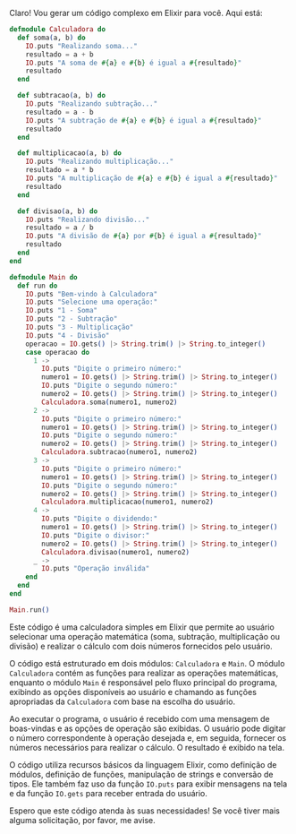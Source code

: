 Claro! Vou gerar um código complexo em Elixir para você. Aqui está:

```elixir
defmodule Calculadora do
  def soma(a, b) do
    IO.puts "Realizando soma..."
    resultado = a + b
    IO.puts "A soma de #{a} e #{b} é igual a #{resultado}"
    resultado
  end

  def subtracao(a, b) do
    IO.puts "Realizando subtração..."
    resultado = a - b
    IO.puts "A subtração de #{a} e #{b} é igual a #{resultado}"
    resultado
  end

  def multiplicacao(a, b) do
    IO.puts "Realizando multiplicação..."
    resultado = a * b
    IO.puts "A multiplicação de #{a} e #{b} é igual a #{resultado}"
    resultado
  end

  def divisao(a, b) do
    IO.puts "Realizando divisão..."
    resultado = a / b
    IO.puts "A divisão de #{a} por #{b} é igual a #{resultado}"
    resultado
  end
end

defmodule Main do
  def run do
    IO.puts "Bem-vindo à Calculadora"
    IO.puts "Selecione uma operação:"
    IO.puts "1 - Soma"
    IO.puts "2 - Subtração"
    IO.puts "3 - Multiplicação"
    IO.puts "4 - Divisão"
    operacao = IO.gets() |> String.trim() |> String.to_integer()
    case operacao do
      1 ->
        IO.puts "Digite o primeiro número:"
        numero1 = IO.gets() |> String.trim() |> String.to_integer()
        IO.puts "Digite o segundo número:"
        numero2 = IO.gets() |> String.trim() |> String.to_integer()
        Calculadora.soma(numero1, numero2)
      2 ->
        IO.puts "Digite o primeiro número:"
        numero1 = IO.gets() |> String.trim() |> String.to_integer()
        IO.puts "Digite o segundo número:"
        numero2 = IO.gets() |> String.trim() |> String.to_integer()
        Calculadora.subtracao(numero1, numero2)
      3 ->
        IO.puts "Digite o primeiro número:"
        numero1 = IO.gets() |> String.trim() |> String.to_integer()
        IO.puts "Digite o segundo número:"
        numero2 = IO.gets() |> String.trim() |> String.to_integer()
        Calculadora.multiplicacao(numero1, numero2)
      4 ->
        IO.puts "Digite o dividendo:"
        numero1 = IO.gets() |> String.trim() |> String.to_integer()
        IO.puts "Digite o divisor:"
        numero2 = IO.gets() |> String.trim() |> String.to_integer()
        Calculadora.divisao(numero1, numero2)
      _ ->
        IO.puts "Operação inválida"
    end
  end
end

Main.run()
```

Este código é uma calculadora simples em Elixir que permite ao usuário selecionar uma operação matemática (soma, subtração, multiplicação ou divisão) e realizar o cálculo com dois números fornecidos pelo usuário.

O código está estruturado em dois módulos: `Calculadora` e `Main`. O módulo `Calculadora` contém as funções para realizar as operações matemáticas, enquanto o módulo `Main` é responsável pelo fluxo principal do programa, exibindo as opções disponíveis ao usuário e chamando as funções apropriadas da `Calculadora` com base na escolha do usuário.

Ao executar o programa, o usuário é recebido com uma mensagem de boas-vindas e as opções de operação são exibidas. O usuário pode digitar o número correspondente à operação desejada e, em seguida, fornecer os números necessários para realizar o cálculo. O resultado é exibido na tela.

O código utiliza recursos básicos da linguagem Elixir, como definição de módulos, definição de funções, manipulação de strings e conversão de tipos. Ele também faz uso da função `IO.puts` para exibir mensagens na tela e da função `IO.gets` para receber entrada do usuário.

Espero que este código atenda às suas necessidades! Se você tiver mais alguma solicitação, por favor, me avise.